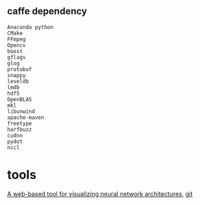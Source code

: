 ## caffe dependency
    Anaconda python
    CMake
    FFmpeg
    Opencv
    boost
    gflags
    glog
    protobuf
    snappy
    leveldb
    lmdb
    hdf5
    OpenBLAS
    mkl
    libunwind
    apache-maven
    freetype
    harfbuzz
    cudnn
    pydot
    nccl
# tools
[A web-based tool for visualizing neural network architectures](http://ethereon.github.io/netscope/quickstart.html), [git](https://github.com/ethereon/netscope)<br>

